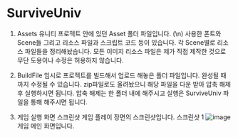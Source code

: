 # SurviveUniv

1. Assets
   유니티 프로젝트 안에 있던 Asset 폴더 파일입니다. (\n)
   사용한 폰트와 Scene들 그리고 리소스 파일과 스크립트 코드 등이 있습니다.
   각 Scene별로 리소스 파일들을 정리해놨습니다.
   모든 이미지 리소스 파일은 제가 직접 제작한 것으로 무단 도용이나 수정은 허용하지 않습니다.

2. BuildFile
   임시로 프로젝트를 빌드해서 업로드 해놓은 폴더 파일입니다.
   완성될 때까지 수정될 수 있습니다.
   zip파일로도 올려놨으니 해당 파일을 다운 받아 압축 해제 후 실행하시면 됩니다.
   압축 해제는 한 폴더 내에 해주시고 실행은 SurviveUniv 파일을 통해 해주시면 됩니다.

4. 게임 실행 화면 스크린샷
   게임 플레이 장면의 스크린샷입니다.
   스크린샷 1
   ![image](https://github.com/ksk0823/SurviveUniv/assets/91865751/f38ed778-6308-4e9e-bee7-e5abdb78fdb9)
   게임 메인 화면입니다.
